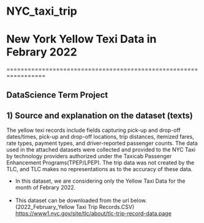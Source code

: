 # NYC_taxi_trip
# New York Yellow Texi Data in Febrary 2022
=================================================================
## DataScience Term Project
## 1) Source and explanation on the dataset (texts)
The yellow texi records include fields capturing pick-up and drop-off dates/times, pick-up and drop-off locations, trip distances, itemized fares, rate types, payment types, and driver-reported passenger counts. 
The data used in the attached datasets were collected and provided to the NYC Taxi by technology providers authorized under the Taxicab Passenger Enhancement Programs(TPEP/LPEP). 
The trip data was not created by the TLC, and TLC makes no representations as to the accuracy of these data.

+ In this dataset, we are considering only the Yellow Taxi Data for the month of Febrary 2022.<br><br>
+ This dataset can be downloaded from the url below. (2022_February_Yellow Taxi Trip Records.CSV)<br>
    https://www1.nyc.gov/site/tlc/about/tlc-trip-record-data.page
